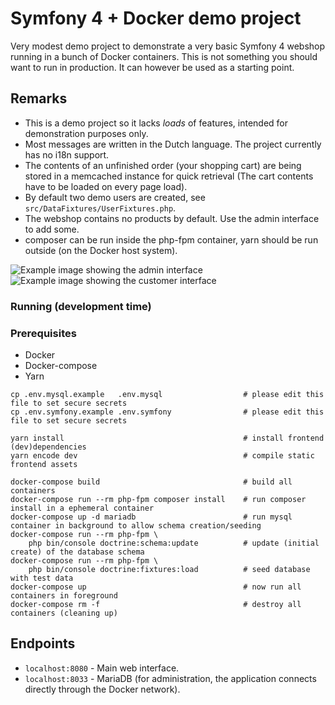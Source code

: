 # Symfony 4 + Docker demo project

Very modest demo project to demonstrate a very basic Symfony 4 webshop running in a bunch of Docker containers. This is not something you should want to run in production. It can however be used as a starting point.

## Remarks
- This is a demo project so it lacks _loads_ of features, intended for demonstration purposes only.
- Most messages are written in the Dutch language. The project currently has no i18n support.
- The contents of an unfinished order (your shopping cart) are being stored in a memcached instance for quick retrieval (The cart contents have to be loaded on every page load).
- By default two demo users are created, see `src/DataFixtures/UserFixtures.php`.
- The webshop contains no products by default. Use the admin interface to add some.
- composer can be run inside the php-fpm container, yarn should be run outside (on the Docker host system).

![Example image showing the admin interface](assets/img/prodmgmt.png)
![Example image showing the customer interface](assets/img/customer.png)

### Running (development time)

### Prerequisites
- Docker 
- Docker-compose
- Yarn

```
cp .env.mysql.example   .env.mysql                  # please edit this file to set secure secrets                  
cp .env.symfony.example .env.symfony                # please edit this file to set secure secrets

yarn install                                        # install frontend (dev)dependencies
yarn encode dev                                     # compile static frontend assets

docker-compose build                                # build all containers
docker-compose run --rm php-fpm composer install    # run composer install in a ephemeral container
docker-compose up -d mariadb                        # run mysql container in background to allow schema creation/seeding
docker-compose run --rm php-fpm \
    php bin/console doctrine:schema:update          # update (initial create) of the database schema
docker-compose run --rm php-fpm \
    php bin/console doctrine:fixtures:load          # seed database with test data
docker-compose up                                   # now run all containers in foreground
docker-compose rm -f                                # destroy all containers (cleaning up)
```

## Endpoints
- `localhost:8080` - Main web interface.
- `localhost:8033` - MariaDB (for administration, the application connects directly through the Docker network).